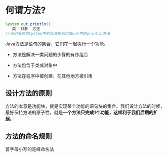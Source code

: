 # 何谓方法?

```java
System.out.println()
   类  对象  方法
//调用系统类System中的标准输出对象out中的println方法
```

Java方法是语句的集合，它们在一起执行一个功能。

- 方法是解决一类问题的步骤的有序组合

- 方法包含于类或对象中

- 方法在程序中被创建，在其他地方被引用

## 设计方法的原则

方法的本意是功能块，就是实现某个功能的语句块的集合。我们设计方法的时候，最好保持方法的原子性，就是**一个方法只完成1个功能，这样利于我们后期的扩展**。

## 方法的命名规则

首字母小写的驼峰命名法